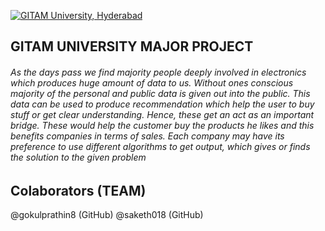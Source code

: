 [![GITAM University, Hyderabad](https://www.gitam.edu/assets/images/GITAM-logo.png "GITAM University, Hyderabad")](https://www.gitam.edu/assets/images/GITAM-logo.png "GITAM University, Hyderabad")
## GITAM UNIVERSITY MAJOR PROJECT

###### As the days pass we find majority people deeply involved in electronics which produces huge amount of data to us. Without ones conscious majority of the personal and public data is given out into the public. This data can be used to produce recommendation which help the user to buy stuff or get clear understanding. Hence, these get an act as an important bridge. These would help the customer buy the products he likes and this benefits companies in terms of sales. Each company may have its preference to use different algorithms to get output, which gives or finds the solution to the given problem 


## Colaborators (TEAM)
@gokulprathin8 (GitHub)
@saketh018 (GitHub)

